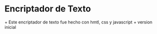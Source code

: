 <h1>Encriptador de Texto</h1>
+  Este encriptador de texto fue hecho con hmtl, css y javascript
+  version inicial
